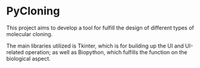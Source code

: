 # PyCloning

This project aims to develop a tool for fulfill the design of different types of molecular cloning.

The main libraries utilized is Tkinter, which is for building up the UI and UI-related operation; as well as Biopython, which fulfills the function on the biological aspect.
